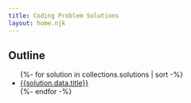 ```yaml
---
title: Coding Problem Solutions
layout: home.njk
---
```


<!-- description for main page -->

## Outline

<ul>
{%- for solution in collections.solutions | sort -%}
  <li>
		<a href="{{ solution.data.page.fileSlug | url }}">{{solution.data.title}}</a>
	</li>
{%- endfor -%}
</ul>
